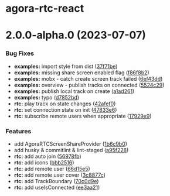 # agora-rtc-react

# 2.0.0-alpha.0 (2023-07-07)

### Bug Fixes

- **examples:** import style from dist ([37f71be](https://github.com/AgoraIO-Extensions/agora-rtc-react/commit/37f71be09d022688d0917f10766be70e315c1aa1))
- **examples:** missing share screen enabled flag ([f86f8b2](https://github.com/AgoraIO-Extensions/agora-rtc-react/commit/f86f8b2c2edbf2015dad4b2c87465e65273c0c60))
- **examples:** mobx - catch create screen track failed ([6ef43dd](https://github.com/AgoraIO-Extensions/agora-rtc-react/commit/6ef43ddd964953d1debf28c3142a628cdc9ded3a))
- **examples:** overview - publish tracks on connected ([5524c29](https://github.com/AgoraIO-Extensions/agora-rtc-react/commit/5524c29cf84e28b7c66ef23a51c9dd9763570211))
- **examples:** publish local track on create ([a1ad261](https://github.com/AgoraIO-Extensions/agora-rtc-react/commit/a1ad261592a282fd472de80d20ce7ab4a81e253b))
- **examples:** typo ([d7852bd](https://github.com/AgoraIO-Extensions/agora-rtc-react/commit/d7852bd8fbd9f5a63f5c46202b71cb523db8ce6e))
- **rtc:** play track on state changes ([42afef0](https://github.com/AgoraIO-Extensions/agora-rtc-react/commit/42afef08cf874496f7c32fc5dd7b31f9db92b596))
- **rtc:** set connection state on init ([47833e6](https://github.com/AgoraIO-Extensions/agora-rtc-react/commit/47833e6acce05436f1bcf0beec1d9f2754310527))
- **rtc:** subscribe remote users when appropriate ([17929e9](https://github.com/AgoraIO-Extensions/agora-rtc-react/commit/17929e94c7b35e4d3242cb08f21eb0d5c627956b))

### Features

- add AgoraRTCScreenShareProvider ([1b6c9b0](https://github.com/AgoraIO-Extensions/agora-rtc-react/commit/1b6c9b05e824292a1373786d06d9a8e911c3f5d7))
- add husky & commitlint & lint-staged ([a95f228](https://github.com/AgoraIO-Extensions/agora-rtc-react/commit/a95f2284ad40200ab6bcf5f58a49e0e2dc1e1613))
- **rtc:** add auto join ([56978fb](https://github.com/AgoraIO-Extensions/agora-rtc-react/commit/56978fbb44f7b93581623d515cbeadee2bff2255))
- **rtc:** add icons ([bbb2516](https://github.com/AgoraIO-Extensions/agora-rtc-react/commit/bbb25169da28d0095a47fadae10dca1ded11102e))
- **rtc:** add remote user ([66d15e5](https://github.com/AgoraIO-Extensions/agora-rtc-react/commit/66d15e5d286a3b0f49b6785af5dab84973332aa0))
- **rtc:** add remote user cover ([3c8877c](https://github.com/AgoraIO-Extensions/agora-rtc-react/commit/3c8877cf31de472aed2e6becc9705c733f680d2e))
- **rtc:** add TrackBoundary ([70c0d9e](https://github.com/AgoraIO-Extensions/agora-rtc-react/commit/70c0d9ef5833db7c4f53f422178aeaab79397a1e))
- **rtc:** add useIsConnected ([ee3aa21](https://github.com/AgoraIO-Extensions/agora-rtc-react/commit/ee3aa21e6516b3a1b2fe3e507108fa34ce72f872))
